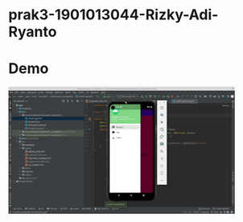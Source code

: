 # prak3-1901013044-Rizky-Adi-Ryanto

# Demo
<img src="https://github.com/Rizky1408/prak3-1901013044-Rizky-Adi-Ryanto/blob/main/tugas3.png" width="450">
